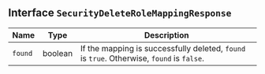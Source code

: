 ## Interface `SecurityDeleteRoleMappingResponse`

| Name | Type | Description |
| - | - | - |
| `found` | boolean | If the mapping is successfully deleted, `found` is `true`. Otherwise, `found` is `false`. |
